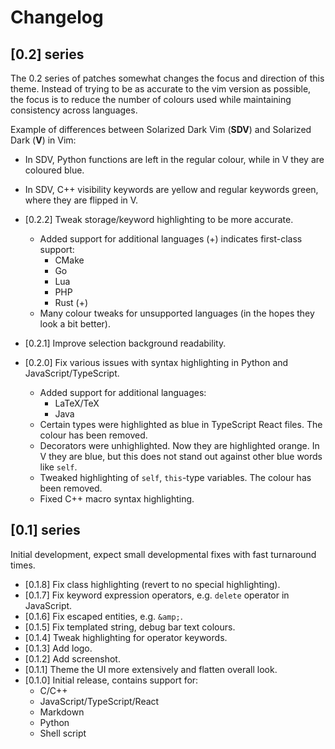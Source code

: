 # Changelog

## [0.2] series

The 0.2 series of patches somewhat changes the focus and direction of this theme. Instead of trying to be as accurate to the vim version as possible, the focus is to reduce the number of colours used while maintaining consistency across languages.

Example of differences between Solarized Dark Vim (**SDV**) and Solarized Dark (**V**) in Vim:

- In SDV, Python functions are left in the regular colour, while in V they are coloured blue.
- In SDV, C++ visibility keywords are yellow and regular keywords green, where they are flipped in V.

- [0.2.2] Tweak storage/keyword highlighting to be more accurate.
  - Added support for additional languages (+) indicates first-class support:
    - CMake
    - Go
    - Lua
    - PHP
    - Rust (+)
  - Many colour tweaks for unsupported languages (in the hopes they look a bit better).
- [0.2.1] Improve selection background readability.
- [0.2.0] Fix various issues with syntax highlighting in Python and JavaScript/TypeScript.
  - Added support for additional languages:
    - LaTeX/TeX
    - Java
  - Certain types were highlighted as blue in TypeScript React files. The colour has been removed.
  - Decorators were unhighlighted. Now they are highlighted orange. In V they are blue, but this does not stand out against other blue words like `self`.
  - Tweaked highlighting of `self`, `this`-type variables. The colour has been removed.
  - Fixed C++ macro syntax highlighting.

## [0.1] series

Initial development, expect small developmental fixes with fast turnaround times.

- [0.1.8] Fix class highlighting (revert to no special highlighting).
- [0.1.7] Fix keyword expression operators, e.g. `delete` operator in JavaScript.
- [0.1.6] Fix escaped entities, e.g. `&amp;`.
- [0.1.5] Fix templated string, debug bar text colours.
- [0.1.4] Tweak highlighting for operator keywords.
- [0.1.3] Add logo.
- [0.1.2] Add screenshot.
- [0.1.1] Theme the UI more extensively and flatten overall look.
- [0.1.0] Initial release, contains support for:
  - C/C++
  - JavaScript/TypeScript/React
  - Markdown
  - Python
  - Shell script
